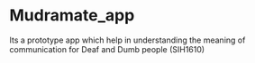# Mudramate_app
Its a prototype app which help in understanding the meaning of communication for Deaf and Dumb people (SIH1610)
